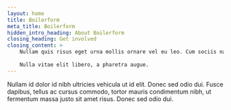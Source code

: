 ```yaml
---
layout: home
title: Boilerform
meta_title: Boilerform
hidden_intro_heading: About Boilerform
closing_heading: Get involved
closing_content: >
    Nullam quis risus eget urna mollis ornare vel eu leo. Cum sociis natoque penatibus et magnis dis parturient montes, nascetur ridiculus mus. Cum sociis natoque penatibus et magnis dis parturient montes, nascetur ridiculus mus. Duis mollis, est non commodo luctus, nisi erat porttitor ligula, eget lacinia odio sem nec elit. Lorem ipsum dolor sit amet, consectetur adipiscing elit. Maecenas sed diam eget risus varius blandit sit amet non magna.
    
    Nulla vitae elit libero, a pharetra augue.
---
```

Nullam id dolor id nibh ultricies vehicula ut id elit. Donec sed odio dui. Fusce dapibus, tellus ac cursus commodo, tortor mauris condimentum nibh, ut fermentum massa justo sit amet risus. Donec sed odio dui.